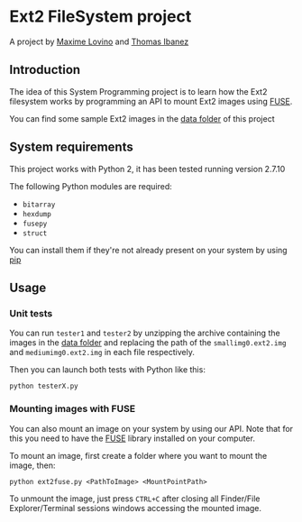 # Ext2 FileSystem project
A project by [Maxime Lovino](https://github.com/maximelovino) and [Thomas Ibanez](https://github.com/ProtectedVariable)
## Introduction
The idea of this System Programming project is to learn how the Ext2 filesystem works by programming an API to mount Ext2 images using [FUSE](https://github.com/libfuse/libfuse).

You can find some sample Ext2 images in the [data folder](https://github.com/maximelovino/Ext2FS/tree/master/data) of this project

## System requirements

This project works with Python 2, it has been tested running version 2.7.10

The following Python modules are required:
- `bitarray`
- `hexdump`
- `fusepy`
- `struct`

You can install them if they're not already present on your system by using [pip](https://pip.pypa.io/en/stable/)

## Usage

### Unit tests

You can run `tester1` and `tester2` by unzipping the archive containing the images in the [data folder](https://github.com/maximelovino/Ext2FS/tree/master/data) and replacing the path of the `smallimg0.ext2.img` and `mediumimg0.ext2.img` in each file respectively.

Then you can launch both tests with Python like this:
```
python testerX.py
```

### Mounting images with FUSE

You can also mount an image on your system by using our API. Note that for this you need to have the [FUSE](https://github.com/libfuse/libfuse) library installed on your computer.

To mount an image, first create a folder where you want to mount the image, then:

```
python ext2fuse.py <PathToImage> <MountPointPath>
```

To unmount the image, just press `CTRL+C` after closing all Finder/File Explorer/Terminal sessions windows accessing the mounted image.

